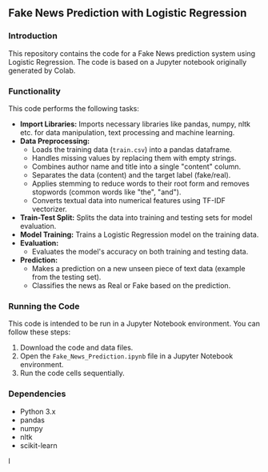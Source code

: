 ## Fake News Prediction with Logistic Regression

### Introduction

This repository contains the code for a Fake News prediction system using Logistic Regression. The code is based on a Jupyter notebook originally generated by Colab.

### Functionality

This code performs the following tasks:

* **Import Libraries:** Imports necessary libraries like pandas, numpy, nltk etc. for data manipulation, text processing and machine learning.
* **Data Preprocessing:**
  * Loads the training data (`train.csv`) into a pandas dataframe.
  * Handles missing values by replacing them with empty strings.
  * Combines author name and title into a single "content" column.
  * Separates the data (content) and the target label (fake/real).
  * Applies stemming to reduce words to their root form and removes stopwords (common words like "the", "and").
  * Converts textual data into numerical features using TF-IDF vectorizer.
* **Train-Test Split:** Splits the data into training and testing sets for model evaluation.
* **Model Training:** Trains a Logistic Regression model on the training data.
* **Evaluation:**
  * Evaluates the model's accuracy on both training and testing data.
* **Prediction:**
  * Makes a prediction on a new unseen piece of text data (example from the testing set).
  * Classifies the news as Real or Fake based on the prediction.

### Running the Code

This code is intended to be run in a Jupyter Notebook environment. You can follow these steps:

1. Download the code and data files.
2. Open the `Fake_News_Prediction.ipynb` file in a Jupyter Notebook environment.
3. Run the code cells sequentially.

### Dependencies

* Python 3.x
* pandas
* numpy
* nltk
* scikit-learn


l
